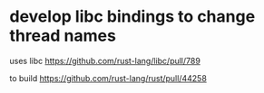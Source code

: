 # develop libc bindings to change thread names

uses libc https://github.com/rust-lang/libc/pull/789

to build https://github.com/rust-lang/rust/pull/44258
